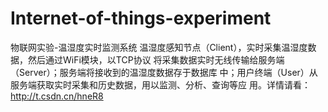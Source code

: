 # Internet-of-things-experiment
物联网实验-温湿度实时监测系统 温湿度感知节点（Client），实时采集温湿度数据，然后通过WiFi模块，以TCP协议 将采集数据实时无线传输给服务端（Server）；服务端将接收到的温湿度数据存于数据库 中；用户终端（User）从服务端获取实时采集和历史数据，用以监测、分析、查询等应 用。详情请看：http://t.csdn.cn/hneR8
